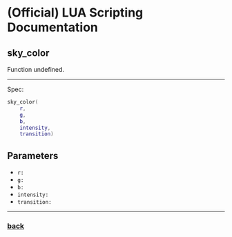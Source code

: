 
# (Official) LUA Scripting Documentation

## sky_color

Function undefined.

___

Spec:

```lua
sky_color(
	r,
	g,
	b,
	intensity,
	transition)
```

## Parameters

- `r:` 
- `g:` 
- `b:` 
- `intensity:` 
- `transition:` 

___

### [back](../other)
